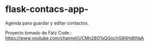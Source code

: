 ﻿# flask-contacs-app-

Agenda para guardar  y editar contactos.

Proyecto tomado de Fatz Code : https://www.youtube.com/channel/UCMn28O1sQGochG94HdlthbA
